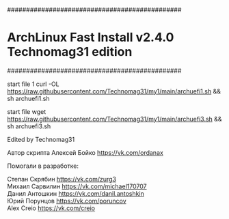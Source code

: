 ##############################################
# ArchLinux Fast Install v2.4.0 Technomag31 edition
##############################################

start file 1
curl -OL https://raw.githubusercontent.com/Technomag31/my1/main/archuefi1.sh && sh archuefi1.sh

start file 
wget https://raw.githubusercontent.com/Technomag31/my1/main/archuefi3.sh && sh archuefi3.sh

Edited by Technomag31

Автор скрипта Алексей Бойко https://vk.com/ordanax

Помогали в разработке: 

Степан Скрябин https://vk.com/zurg3  
Михаил Сарвилин https://vk.com/michael170707  
Данил Антошкин https://vk.com/danil.antoshkin  
Юрий Порунцов https://vk.com/poruncov  
Alex Creio https://vk.com/creio
